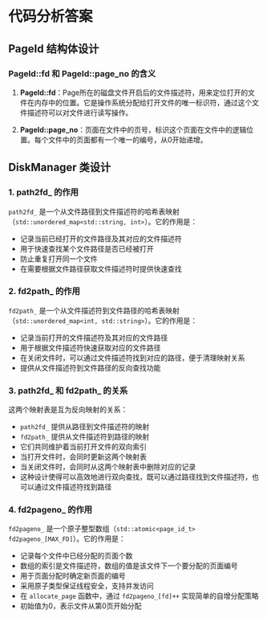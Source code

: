 # 代码分析答案

## PageId 结构体设计

### PageId::fd 和 PageId::page_no 的含义

1. **PageId::fd**：Page所在的磁盘文件开启后的文件描述符，用来定位打开的文件在内存中的位置。它是操作系统分配给打开文件的唯一标识符，通过这个文件描述符可以对文件进行读写操作。

2. **PageId::page_no**：页面在文件中的页号，标识这个页面在文件中的逻辑位置。每个文件中的页面都有一个唯一的编号，从0开始递增。

## DiskManager 类设计

### 1. path2fd_ 的作用

`path2fd_` 是一个从文件路径到文件描述符的哈希表映射（`std::unordered_map<std::string, int>`）。它的作用是：

- 记录当前已经打开的文件路径及其对应的文件描述符
- 用于快速查找某个文件路径是否已经被打开
- 防止重复打开同一个文件
- 在需要根据文件路径获取文件描述符时提供快速查找

### 2. fd2path_ 的作用

`fd2path_` 是一个从文件描述符到文件路径的哈希表映射（`std::unordered_map<int, std::string>`）。它的作用是：

- 记录当前打开的文件描述符及其对应的文件路径
- 用于根据文件描述符快速获取对应的文件路径
- 在关闭文件时，可以通过文件描述符找到对应的路径，便于清理映射关系
- 提供从文件描述符到文件路径的反向查找功能

### 3. path2fd_ 和 fd2path_ 的关系

这两个映射表是互为反向映射的关系：

- `path2fd_` 提供从路径到文件描述符的映射
- `fd2path_` 提供从文件描述符到路径的映射
- 它们共同维护着当前打开文件的双向索引
- 当打开文件时，会同时更新这两个映射表
- 当关闭文件时，会同时从这两个映射表中删除对应的记录
- 这种设计使得可以高效地进行双向查找，既可以通过路径找到文件描述符，也可以通过文件描述符找到路径

### 4. fd2pageno_ 的作用

`fd2pageno_` 是一个原子整型数组（`std::atomic<page_id_t> fd2pageno_[MAX_FD]`）。它的作用是：

- 记录每个文件中已经分配的页面个数
- 数组的索引是文件描述符，数组的值是该文件下一个要分配的页面编号
- 用于页面分配时确定新页面的编号
- 采用原子类型保证线程安全，支持并发访问
- 在 `allocate_page` 函数中，通过 `fd2pageno_[fd]++` 实现简单的自增分配策略
- 初始值为0，表示文件从第0页开始分配